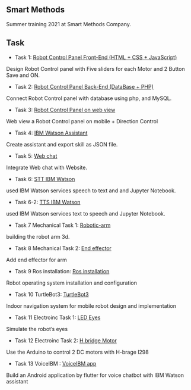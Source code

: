 
## Smart Methods

Summer training 2021 at Smart Methods Company.

## Task 

- Task 1: [Robot Control Panel Front-End (HTML + CSS + JavaScript)](https://github.com/shahadNa1/Robotic_Arm/tree/main/Contorl%20Panel%20Task%201)

Design Robot Control panel with Five sliders for each Motor and 2 Button Save and ON.

- Task 2: [Robot Control Panel Back-End (DataBase + PHP)](https://github.com/shahadNa1/Robotic_Arm/tree/main/Control%20Panel%20Task2) 

Connect Robot Control panel with database using php, and MySQL.

- Task 3: [Robot Control Panel on web view](https://github.com/shahadNa1/Robotic_Arm/tree/main/Robot%20Control%20Panel%20Task%203)

Web view a Robot Control panel on mobile + Direction Control

- Task 4: [IBM Watson Assistant](https://github.com/shahadNa1/SmartMethod/tree/main/IBM%20Watson%20Assistant%20Task%204)

Create assistant and export skill as JSON file.

- Task 5: [Web chat](https://github.com/shahadNa1/SmartMethod/tree/main/Web%20Chat%20Task%205) 

Integrate Web chat with Website.


- Task 6: [STT IBM Watson](https://github.com/shahadNa1/SmartMethod/tree/main/SpeechToText%20Task%206) 

used IBM Watson services speech to text and and Jupyter Notebook.

- Task 6-2: [TTS IBM Watson](https://github.com/shahadNa1/SmartMethod/tree/main/TextToSpeech%20Task6-2) 

used IBM Watson services text to speech and Jupyter Notebook.

- Task 7 Mechanical Task 1: [Robotic-arm](https://github.com/shahadNa1/SmartMethod/tree/main/Mechanical%20Task%201) 

 building the robot arm 3d.
 
 - Task 8 Mechanical Task 2: [End effector](https://github.com/shahadNa1/SmartMethod/tree/main/Mechanical%20Task%202) 

 Add end effector for arm

- Task 9 Ros installation: [Ros installation](https://github.com/shahadNa1/SmartMethod/tree/main/Ros%20installation%20Task%209) 

Robot operating system installation and configuration

- Task 10 TurtleBot3: [TurtleBot3](https://github.com/shahadNa1/SmartMethod/tree/main/TurtleBot3%20Task%2010) 

Indoor navigation system for mobile robot design and implementation

- Task 11 Electroinc Task 1: [LED Eyes](https://github.com/shahadNa1/SmartMethod/tree/main/Electroinc%20Task%2011) 

 Simulate the robot’s eyes

- Task 12 Electroinc Task 2: [H bridge Motor](https://github.com/shahadNa1/SmartMethod/tree/main/Electroinc%20Task%2012) 

Use the Arduino  to control 2 DC motors with H-brage l298

- Task 13 VoiceIBM : [VoiceIBM app](https://github.com/shahadNa1/SmartMethod/tree/main/VoiceIBM%20Task%2013)

Build an Android application by flutter for voice chatbot with IBM Watson assistant




